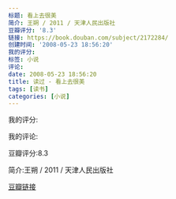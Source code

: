 ```yaml
---
标题: 看上去很美
简介: 王朔 / 2011 / 天津人民出版社
豆瓣评分: '8.3'
链接: https://book.douban.com/subject/2172284/
创建时间: '2008-05-23 18:56:20'
我的评分:
标签: 小说
评论:
date: 2008-05-23 18:56:20
title: 读过 - 看上去很美
tags: [读书]
categories: [小说]
---
```


我的评分:

我的评论:

豆瓣评分:8.3

简介:王朔 / 2011 / 天津人民出版社

[豆瓣链接](https://book.douban.com/subject/2172284/)

